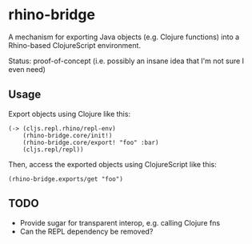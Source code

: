 # rhino-bridge

A mechanism for exporting Java objects (e.g. Clojure functions) into a
Rhino-based ClojureScript environment.

Status: proof-of-concept (i.e. possibly an insane idea that I'm not sure
I even need)

## Usage

Export objects using Clojure like this:

    (-> (cljs.repl.rhino/repl-env)
        (rhino-bridge.core/init!)
        (rhino-bridge.core/export! "foo" :bar)
        (cljs.repl/repl))

Then, access the exported objects using ClojureScript like this:

    (rhino-bridge.exports/get "foo")

## TODO

 * Provide sugar for transparent interop, e.g. calling Clojure fns
 * Can the REPL dependency be removed?
